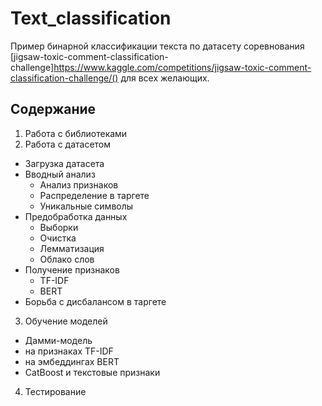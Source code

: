 # Text_classification
Пример бинарной классификации текста по датасету соревнования [jigsaw-toxic-comment-classification-challenge]https://www.kaggle.com/competitions/jigsaw-toxic-comment-classification-challenge/() для всех желающих.


## Содержание

1. Работа с библиотеками
2.  Работа с датасетом
  * Загрузка датасета
  * Вводный анализ
      * Анализ признаков
      * Распределение в таргете
      * Уникальные символы
  * Предобработка данных
      * Выборки
      * Очистка
      * Лемматизация
      * Облако слов
  * Получение признаков
      * TF-IDF
      * BERT
  * Борьба с дисбалансом в таргете
3.  Обучение моделей
  * Дамми-модель
  * на признаках TF-IDF
  * на эмбеддингах BERT
  * CatBoost и текстовые признаки
4.  Тестирование
